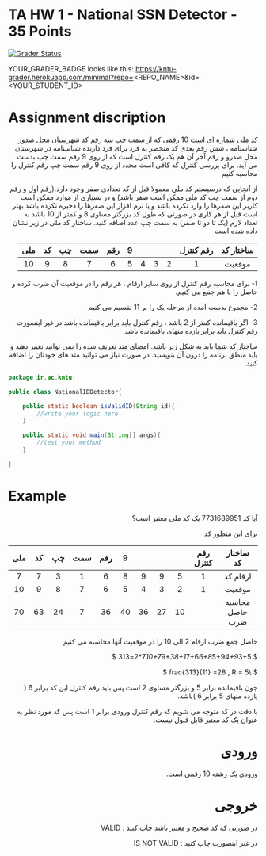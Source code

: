 # TA HW 1 - National SSN Detector - 35 Points

[![Grader Status](YOUR_GRADER_BADGE)](YOUR_GRADER_BADGE)

YOUR_GRADER_BADGE looks like this: https://kntu-grader.herokuapp.com/minimal?repo=<REPO_NAME>&id=<YOUR_STUDENT_ID>



# Assignment discription

<div dir="rtl" align="right">
کد ملی شماره ای است 10 رقمی که از سمت چپ سه رقم کد شهرستان محل صدور شناسنامه ، شش رقم بعدی کد منحصر به فرد برای فرد دارنده شناسنامه در شهرستان محل صدرو و رقم آخر آن هم یک رقم کنترل است که از روی 9 رقم سمت چپ بدست می آید. برای بررسی کنترل کد کافی است مجدد از روی 9 رقم سمت چپ رقم کنترل را محاسبه کنیم

از آنجایی که درسیستم کد ملی معمولا قبل از کد تعدادی صفر وجود دارد.(رقم اول و رقم دوم از سمت چپ کد ملی ممکن است صفر باشد) و در بسیاری از موارد ممکن است کاربر این صفرها را وارد نکرده باشد و یا نرم افزار این صفرها را ذخیره نکرده باشد بهتر است قبل از هر کاری در صورتی که طول کد بزرگتر مساوی 8 و کمتر از 10 باشد به تعداد لازم (یک تا دو تا صفر) به سمت چپ عدد اضافه کنید. ساختار کد ملی 
در زیر نشان داده شده است


|ساختار کد       | رقم کنترل |  |  | |   9| رقم |سمت| چپ| کد| ملی   |
|:-------------:|:---------:|:----:|:-:|:-:|:-:|:-:|:-:|:-:|:-:|:--:|
|    موقعیت     |    1      |   2  | 3 | 4 | 5 | 6 | 7 | 8 | 9 | 10 |



1- برای محاسبه رقم کنترل از روی سایر ارقام ، هر رقم را در موقعیت آن ضرب کرده و حاصل را با هم جمع می کنیم.

2- مجموع بدست آمده از مرحله یک را بر 11 تقسیم می کنیم

3- اگر باقیمانده کمتر از 2 باشد ، رقم کنترل باید برابر باقیمانده باشد در غیر اینصورت رقم کنترل باید برابر یازده منهای باقیمانده باشد

ساختار کد شما باید به شکل زیر باشد. امضای متد تعریف شده را نمی توانید تغییر دهید و باید منطق برنامه را درون آن بنویسید. در صورت نیاز می توانید متد های خودتان را اضافه کنید.
</div>



```java
package ir.ac.kntu;

public class NationalIDDetector{

    public static boolean isValidID(String id){
        //write your logic here
    }

    public static void main(String[] args){
        //test your method
    }

}
```


# Example

<div dir="rtl" align="right">
آیا کد 7731689951 یک کد ملی معتبر است؟

برای این منظور کد

|ساختار کد       | رقم کنترل |  |  | |   9| رقم |سمت| چپ| کد| ملی   |
|:-------------:|:---------:|:----:|:-:|:-:|:-:|:-:|:-:|:-:|:-:|:--:|
|    ارقام کد   |    1      |   5  | 9 | 9 | 8 | 6 | 1 | 3 | 7 | 7 |
|    موقعیت     |    1      |   2  | 3 | 4 | 5 | 6 | 7 | 8 | 9 | 10 |
|محاسبه حاصل ضرب|      |   10  | 27 | 36 | 40 | 36 | 7 | 24 | 63 | 70 |

حاصل جمع ضرب ارقام 2 الی 10 را در موقعیت آنها محاسبه می کنیم

$ 7*10+7*9+3*8+1*7+6*6+8*5+9*4+9*3+5*2=313 $

$ \frac{313}{11} =28 , R = 5 $

چون باقیمانده برابر 5 و بزرگتر مساوی 2 است پس باید رقم کنترل این کد برابر 6 ( یازده منهای 5 برابر 6 )باشد.

با دقت در کد متوجه می شویم که رقم کنترل ورودی برابر 1 است پس کد مورد نظر به عنوان یک کد معتبر قابل قبول نیست.


# ورودی
ورودی یک رشته 10 رقمی است.
# خروجی
در صورتی که کد صحیح و معتبر باشد چاپ کنید : VALID

در غیر اینصورت چاپ کنید : IS NOT VALID    
    
</div>
